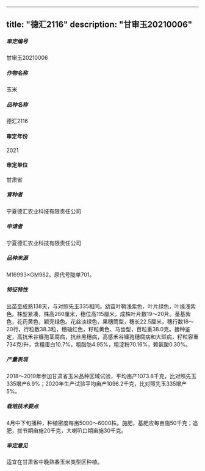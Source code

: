 
---
title: "德汇2116"
description: "甘审玉20210006"
---
##### 审定编号 
甘审玉20210006

##### 作物名称
玉米

##### 品种名称
德汇2116

#### 审定年份
2021	

#### 审定单位
甘肃省

##### 育种者
宁夏德汇农业科技有限责任公司

##### 申请者
宁夏德汇农业科技有限责任公司

##### 品种来源
M16993×GM982。原代号陇单701。

##### 特征特性
出苗至成熟138天，与对照先玉335相同。幼苗叶鞘浅紫色，叶片绿色，叶缘浅紫色。株型紧凑，株高280厘米，穗位高115厘米，成株叶片数19～20片。茎基紫色，花药黄色，颖壳绿色。花丝淡绿色，果穗筒型，穗长22.5厘米，穗行数18～20行，行粒数38.3粒，穗轴红色，籽粒黄色、马齿型，百粒重38.0克。接种鉴定，高抗禾谷镰孢茎腐病，抗丝黑穗病，高感禾谷镰孢穗腐病和大斑病，籽粒容重734克/升，含粗蛋白10.7%，粗脂肪4.95%，粗淀粉70.16%，赖氨酸0.30%。

##### 产量表现
2018～2019年参加甘肃省玉米品种区域试验，平均亩产1073.8千克，比对照先玉335增产6.9%；2020年生产试验平均亩产1096.2千克，比对照先玉335增产5%。

##### 栽培技术要点
4月中下旬播种，种植密度每亩5000～6000株。施肥，基肥应每亩施50千克；追肥，拔节期亩施20千克，大喇叭口期亩施30千克。

##### 审定意见
适宜在甘肃省中晚熟春玉米类型区种植。


